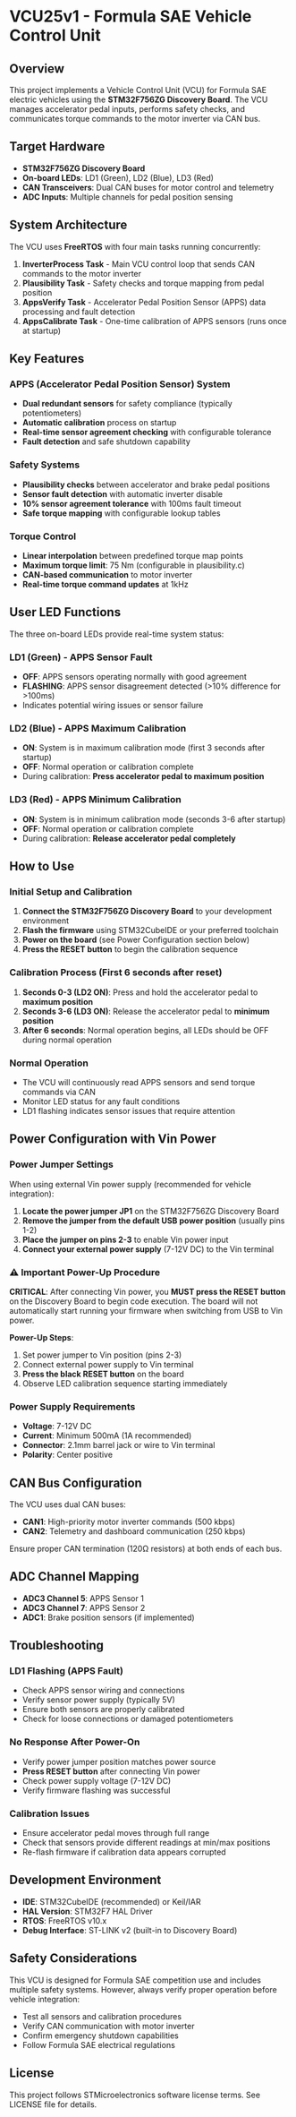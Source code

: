 # VCU25v1 - Formula SAE Vehicle Control Unit

## Overview

This project implements a Vehicle Control Unit (VCU) for Formula SAE electric vehicles using the **STM32F756ZG Discovery Board**. The VCU manages accelerator pedal inputs, performs safety checks, and communicates torque commands to the motor inverter via CAN bus.

## Target Hardware

- **STM32F756ZG Discovery Board**
- **On-board LEDs**: LD1 (Green), LD2 (Blue), LD3 (Red)
- **CAN Transceivers**: Dual CAN buses for motor control and telemetry
- **ADC Inputs**: Multiple channels for pedal position sensing

## System Architecture

The VCU uses **FreeRTOS** with four main tasks running concurrently:

1. **InverterProcess Task** - Main VCU control loop that sends CAN commands to the motor inverter
2. **Plausibility Task** - Safety checks and torque mapping from pedal position
3. **AppsVerify Task** - Accelerator Pedal Position Sensor (APPS) data processing and fault detection
4. **AppsCalibrate Task** - One-time calibration of APPS sensors (runs once at startup)

## Key Features

### APPS (Accelerator Pedal Position Sensor) System
- **Dual redundant sensors** for safety compliance (typically potentiometers)
- **Automatic calibration** process on startup
- **Real-time sensor agreement checking** with configurable tolerance
- **Fault detection** and safe shutdown capability

### Safety Systems
- **Plausibility checks** between accelerator and brake pedal positions
- **Sensor fault detection** with automatic inverter disable
- **10% sensor agreement tolerance** with 100ms fault timeout
- **Safe torque mapping** with configurable lookup tables

### Torque Control
- **Linear interpolation** between predefined torque map points
- **Maximum torque limit**: 75 Nm (configurable in plausibility.c)
- **CAN-based communication** to motor inverter
- **Real-time torque command updates** at 1kHz

## User LED Functions

The three on-board LEDs provide real-time system status:

### LD1 (Green) - APPS Sensor Fault
- **OFF**: APPS sensors operating normally with good agreement
- **FLASHING**: APPS sensor disagreement detected (>10% difference for >100ms)
- Indicates potential wiring issues or sensor failure

### LD2 (Blue) - APPS Maximum Calibration
- **ON**: System is in maximum calibration mode (first 3 seconds after startup)
- **OFF**: Normal operation or calibration complete
- During calibration: **Press accelerator pedal to maximum position**

### LD3 (Red) - APPS Minimum Calibration  
- **ON**: System is in minimum calibration mode (seconds 3-6 after startup)
- **OFF**: Normal operation or calibration complete
- During calibration: **Release accelerator pedal completely**

## How to Use

### Initial Setup and Calibration

1. **Connect the STM32F756ZG Discovery Board** to your development environment
2. **Flash the firmware** using STM32CubeIDE or your preferred toolchain
3. **Power on the board** (see Power Configuration section below)
4. **Press the RESET button** to begin the calibration sequence

### Calibration Process (First 6 seconds after reset)

1. **Seconds 0-3 (LD2 ON)**: Press and hold the accelerator pedal to **maximum position**
2. **Seconds 3-6 (LD3 ON)**: Release the accelerator pedal to **minimum position** 
3. **After 6 seconds**: Normal operation begins, all LEDs should be OFF during normal operation

### Normal Operation

- The VCU will continuously read APPS sensors and send torque commands via CAN
- Monitor LED status for any fault conditions
- LD1 flashing indicates sensor issues that require attention

## Power Configuration with Vin Power

### Power Jumper Settings

When using external Vin power supply (recommended for vehicle integration):

1. **Locate the power jumper JP1** on the STM32F756ZG Discovery Board
2. **Remove the jumper from the default USB power position** (usually pins 1-2)
3. **Place the jumper on pins 2-3** to enable Vin power input
4. **Connect your external power supply** (7-12V DC) to the Vin terminal

### ⚠️ Important Power-Up Procedure

**CRITICAL**: After connecting Vin power, you **MUST press the RESET button** on the Discovery Board to begin code execution. The board will not automatically start running your firmware when switching from USB to Vin power.

**Power-Up Steps**:
1. Set power jumper to Vin position (pins 2-3)
2. Connect external power supply to Vin terminal
3. **Press the black RESET button** on the board
4. Observe LED calibration sequence starting immediately

### Power Supply Requirements
- **Voltage**: 7-12V DC
- **Current**: Minimum 500mA (1A recommended)
- **Connector**: 2.1mm barrel jack or wire to Vin terminal
- **Polarity**: Center positive

## CAN Bus Configuration

The VCU uses dual CAN buses:
- **CAN1**: High-priority motor inverter commands (500 kbps)
- **CAN2**: Telemetry and dashboard communication (250 kbps)

Ensure proper CAN termination (120Ω resistors) at both ends of each bus.

## ADC Channel Mapping

- **ADC3 Channel 5**: APPS Sensor 1
- **ADC3 Channel 7**: APPS Sensor 2  
- **ADC1**: Brake position sensors (if implemented)

## Troubleshooting

### LD1 Flashing (APPS Fault)
- Check APPS sensor wiring and connections
- Verify sensor power supply (typically 5V)
- Ensure both sensors are properly calibrated
- Check for loose connections or damaged potentiometers

### No Response After Power-On
- Verify power jumper position matches power source
- **Press RESET button** after connecting Vin power
- Check power supply voltage (7-12V DC)
- Verify firmware flashing was successful

### Calibration Issues
- Ensure accelerator pedal moves through full range
- Check that sensors provide different readings at min/max positions
- Re-flash firmware if calibration data appears corrupted

## Development Environment

- **IDE**: STM32CubeIDE (recommended) or Keil/IAR
- **HAL Version**: STM32F7 HAL Driver
- **RTOS**: FreeRTOS v10.x
- **Debug Interface**: ST-LINK v2 (built-in to Discovery Board)

## Safety Considerations

This VCU is designed for Formula SAE competition use and includes multiple safety systems. However, always verify proper operation before vehicle integration:

- Test all sensors and calibration procedures
- Verify CAN communication with motor inverter
- Confirm emergency shutdown capabilities
- Follow Formula SAE electrical regulations

## License

This project follows STMicroelectronics software license terms. See LICENSE file for details.